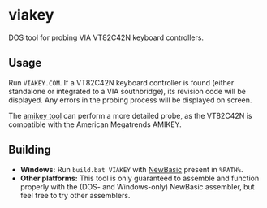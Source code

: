 viakey
======
DOS tool for probing VIA VT82C42N keyboard controllers.

Usage
-----
Run `VIAKEY.COM`. If a VT82C42N keyboard controller is found (either standalone or integrated to a VIA southbridge), its revision code will be displayed. Any errors in the probing process will be displayed on screen.

The [amikey tool](../amikey) can perform a more detailed probe, as the VT82C42N is compatible with the American Megatrends AMIKEY.

Building
--------
* **Windows:** Run `build.bat VIAKEY` with [NewBasic](http://www.fysnet.net/newbasic.htm) present in `%PATH%`.
* **Other platforms:** This tool is only guaranteed to assemble and function properly with the (DOS- and Windows-only) NewBasic assembler, but feel free to try other assemblers.
